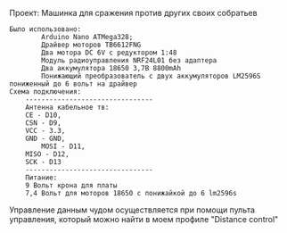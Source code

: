 Проект: Машинка для сражения против других своих собратьев

	Было использовано:
	    	Arduino Nano ATMega328;
	    	Драйвер моторов TB6612FNG
	    	Два мотора DC 6V с редуктором 1:48
	    	Модуль радиоуправления NRF24L01 без адаптера
	    	Два аккумулятора 18650 3,7В 8800mAh
	    	Понижающий преобразователь с двух аккумуляторов LM2596S пониженный до 6 вольт на драйвер
	Схема подключения:
		--------------------------------
  		Антенна кабельное тв:
		CE - D10, 
		CSN - D9, 
		VCC - 3.3, 
		GND - GND, 
	        MOSI - D11, 
	 	MISO - D12, 
		SCK - D13
		--------------------------------
		Питание:
		9 Вольт крона для платы
		7,4 Вольт для моторов 18650 с понижайкой до 6 lm2596s
Управление данным чудом осуществляется при помощи пульта управления, который можно найти в моем профиле "Distance control"
